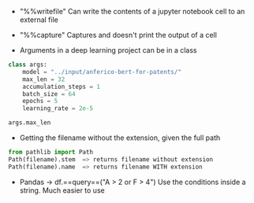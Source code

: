 - "%%writefile"
Can write the contents of a jupyter notebook cell to an external file

- "%%capture"
Captures and doesn't print the output of a cell 

- Arguments in a deep learning project can be in a class

```python
class args:
    model = "../input/anferico-bert-for-patents/"
    max_len = 32
    accumulation_steps = 1
    batch_size = 64
    epochs = 5
    learning_rate = 2e-5

args.max_len
```

- Getting the filename without the extension, given the full path 
```python
from pathlib import Path
Path(filename).stem  => returns filename without extension
Path(filename).name  => returns filename WITH extension
```



- Pandas -> df.==query==("A > 2 or F > 4")
  Use the conditions inside a string. Much easier to use